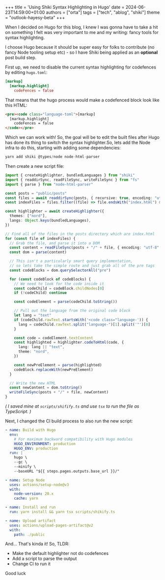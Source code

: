 +++
title = 'Using Shiki Syntax Highlighting in Hugo'
date = 2024-06-23T14:59:00+01:00
authors = ["orta"]
tags = ["tech", "ablog", "shiki"]
theme = "outlook-hayesy-beta"
+++

When I decided on Hugo for this blog, I knew I was gonna have to take a hit on something I felt was very important to me and my writing: fancy tools for syntax highlighting.

I choose Hugo because it should be super easy for folks to contribute (no fancy Node tooling setup etc) - so I have Shiki being applied as an **optional** post build step.

First up, we need to disable the current syntax highlighting for codefences by editing `hugo.toml`:

```toml
[markup]
  [markup.highlight]
    codeFences = false
```

That means that the hugo process would make a codefenced block look like this HTML:

```html
<pre><code class="language-toml">[markup]
  [markup.highlight]
    codeFences = false
</code></pre>
```

Which we can work with! So, the goal will be to edit the built files after Hugo has done its thing to switch the syntax highlighter.So, lets add the Node infra to do this, starting with adding some dependencies:

```ts
yarn add shiki @types/node node-html-parser
```

Then create a new script file:

```ts
import { createHighlighter, bundledLanguages } from "shiki"
import { readdirSync, readFileSync, writeFileSync } from "fs"
import { parse } from "node-html-parser"

const posts = "public/posts"
const files = await readdirSync(posts, { recursive: true, encoding: "utf-8" })
const indexFiles = files.filter((file) => file.endsWith("index.html") && file.split("/").length > 3)

const highlighter = await createHighlighter({
  themes: ["nord"],
  langs: Object.keys(bundledLanguages),
})

// Find all of the files in the posts directory which are index.html
for (const file of indexFiles) {
  // Grab the file, and parse it into a DOM
  const content = readFileSync(posts + "/" + file, { encoding: "utf-8" })
  const dom = parse(content)

  // This isn't a particularly smart query implementation,
  // so lets take the simple route and just grab all of the pre tags
  const codeBlocks = dom.querySelectorAll("pre")

  for (const codeBlock of codeBlocks) {
    // We need to look for the code inside it
    const codeChild = codeBlock.childNodes[0]
    if (!codeChild) continue

    const codeElement = parse(codeChild.toString())

    // Pull out the language from the original code block
    let lang = "text"
    if (codeChild.rawText.startsWith('<code class="language-')) {
      lang = codeChild.rawText.split("language-")[1].split('"')[0]
    }

    const code = codeElement.textContent
    const highlighted = highlighter.codeToHtml(code, {
      lang: lang || "text",
      theme: "nord",
    })

    const newPreElement = parse(highlighted)
    codeBlock.replaceWith(newPreElement)
  }

  // Write the new HTML
  const newContent = dom.toString()
  writeFileSync(posts + "/" + file, newContent)
}
```

_( I saved mine at `scripts/shifify.ts` and use `tsx` to run the file as TypeScript. )_

Next, I changed the CI build process to also run the new script:

```yml
- name: Build with Hugo
  env:
    # For maximum backward compatibility with Hugo modules
    HUGO_ENVIRONMENT: production
    HUGO_ENV: production
  run: |
    hugo \
    --gc \
    --minify \
    --baseURL "${{ steps.pages.outputs.base_url }}/"  

- name: Setup Node
  uses: actions/setup-node@v3
  with:
    node-version: 20.x
    cache: yarn

- name: Install and run
  run: yarn install && yarn tsx scripts/shikify.ts

- name: Upload artifact
  uses: actions/upload-pages-artifact@v2
  with:
    path: ./public

```

And... That's kinda it! So, TLDR:

- Make the default highlighter not do codefences
- Add a script to parse the output
- Change CI to run it

Good luck